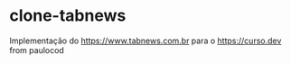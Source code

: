 # clone-tabnews

Implementação do https://www.tabnews.com.br para o https://curso.dev from paulocod
